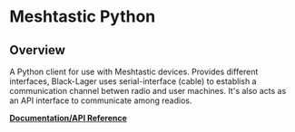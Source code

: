 # Meshtastic Python

## Overview

A Python client for use with Meshtastic devices.
Provides different interfaces, Black-Lager uses serial-interface (cable) to establish a communication channel betwen radio and user machines.
It's also acts as an API interface to communicate among readios. 

**[Documentation/API Reference](https://python.meshtastic.org/)**

